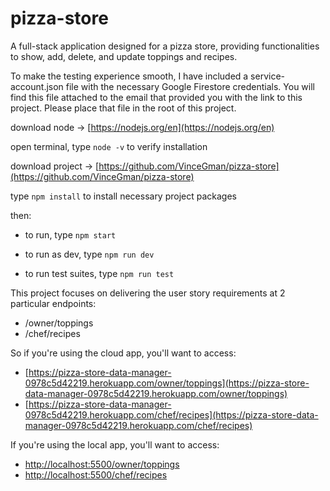 # pizza-store
 A full-stack application designed for a pizza store, providing functionalities to show, add, delete, and update toppings and recipes.

To make the testing experience smooth, I have included a service-account.json file with the necessary Google Firestore credentials. You will find this file attached to the email that provided you with the link to this project. Please place that file in the root of this project.

download node -> [https://nodejs.org/en](https://nodejs.org/en)

open terminal, type `node -v` to verify installation

download project -> [https://github.com/VinceGman/pizza-store](https://github.com/VinceGman/pizza-store)

type `npm install` to install necessary project packages


then: 

- to run, type `npm start`

- to run as dev, type `npm run dev`

- to run test suites, type `npm run test`


This project focuses on delivering the user story requirements at 2 particular endpoints:

- /owner/toppings
- /chef/recipes

So if you're using the cloud app, you'll want to access:

- [https://pizza-store-data-manager-0978c5d42219.herokuapp.com/owner/toppings](https://pizza-store-data-manager-0978c5d42219.herokuapp.com/owner/toppings)
- [https://pizza-store-data-manager-0978c5d42219.herokuapp.com/chef/recipes](https://pizza-store-data-manager-0978c5d42219.herokuapp.com/chef/recipes)

If you're using the local app, you'll want to access: 

- [http://localhost:5500/owner/toppings](http://localhost:5500/owner/toppings)
- [http://localhost:5500/chef/recipes](http://localhost:5500/chef/recipes)